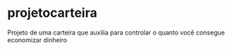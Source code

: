 # projetocarteira
Projeto de uma carteira que auxilia para controlar o quanto você consegue economizar dinheiro
